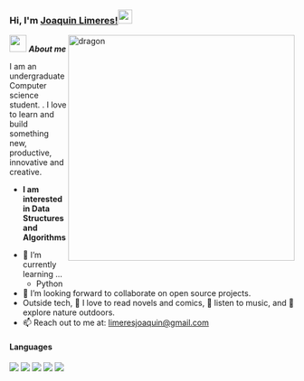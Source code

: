 ### Hi, I'm [Joaquin Limeres!](https://www.linkedin.com/in/joaquin-limeres-403abb213/)<img src="https://media.giphy.com/media/hvRJCLFzcasrR4ia7z/giphy.gif" width="25px">

<img align="right" width="400" alt="dragon" src="https://i.pinimg.com/originals/5f/29/30/5f293030b863a0c6f927959f7c57d3bc.jpg"/>

<img src="https://media.giphy.com/media/ObNTw8Uzwy6KQ/giphy.gif" width="30px">&nbsp;***About me***

I am an undergraduate Computer science  student. . I love to learn and build something new, productive, innovative and creative.
* **I am interested in Data Structures and Algorithms**
- 🌱 I’m currently learning ...
  - Python
- 👯 I’m looking forward to collaborate on open source projects.
- Outside tech, 📖 I love to read novels and comics,  🎵 listen to music, and 🌴 explore nature outdoors.
- 📫 Reach out to me at: <a href="limeresjoaquin@gmail.com">limeresjoaquin@gmail.com</a>

<h4> Languages </h4>
<span> 
  <img src="https://img.shields.io/badge/HTML5-E34F26?style=for-the-badge&logo=html5&logoColor=white">
  <img src="https://img.shields.io/badge/CSS3-1572B6?style=for-the-badge&logo=css3&logoColor=white">
  <img src="https://img.shields.io/badge/JavaScript-F7DF1E?style=for-the-badge&logo=javascript&logoColor=black">
  <img src="https://img.shields.io/badge/C-00599C?style=for-the-badge&logo=c&logoColor=white">
  <img src="https://img.shields.io/badge/python-3670A0?style=for-the-badge&logo=python&logoColor=ffdd54">
</span>
